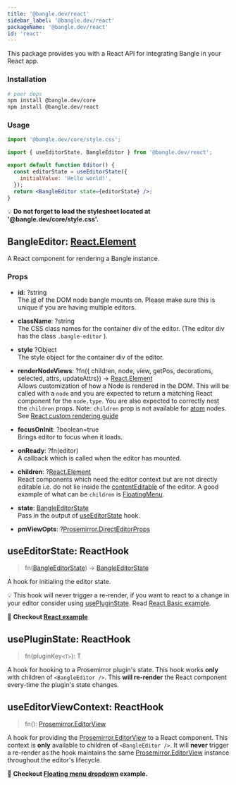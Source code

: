 ```yaml
---
title: '@bangle.dev/react'
sidebar_label: '@bangle.dev/react'
packageName: '@bangle.dev/react'
id: 'react'
---
```


This package provides you with a React API for integrating Bangle in your React app.

### Installation

```sh
# peer deps
npm install @bangle.dev/core
npm install @bangle.dev/react
```

### Usage

```jsx
import '@bangle.dev/core/style.css';

import { useEditorState, BangleEditor } from '@bangle.dev/react';

export default function Editor() {
  const editorState = useEditorState({
    initialValue: 'Hello world!',
  });
  return <BangleEditor state={editorState} />;
}
```

:bulb: **Do not forget to load the stylesheet located at '@bangle.dev/core/style.css'.**

## BangleEditor: [React.Element](https://reactjs.org/docs/react-api.html#reactcomponent)

A React component for rendering a Bangle instance.

### Props

- **id**: ?string  
  The [id](https://developer.mozilla.org/en-US/docs/Web/HTML/Global_attributes/id) of the DOM node bangle mounts on. Please make sure this is unique if you are having multiple editors.

- **className**: ?string  
  The CSS class names for the container div of the editor. (The editor div has the class `.bangle-editor` ).
- **style** ?Object  
  The style object for the container div of the editor.

- **renderNodeViews**: ?fn({ children, node, view, getPos, decorations, selected, attrs, updateAttrs}) -> [React.Element](https://reactjs.org/docs/react-api.html#reactcomponent)   
  Allows customization of how a Node is rendered in the DOM. This will be called with a `node` and you are expected to return a matching React component for the `node.type`. You are also expected to correctly nest the `children` props. Note: `children` prop is not available for [atom](https://prosemirror.net/docs/ref/#model.NodeSpec.atom) nodes. See [React custom rendering guide](/docs/guides/custom-rendering-speech)

- **focusOnInit**: ?boolean=true   
  Brings editor to focus when it loads.

- **onReady**: ?fn(editor)   
  A callback which is called when the editor has mounted.

- **children**: ?[React.Element](https://reactjs.org/docs/react-api.html#reactcomponent)   
  React components which need the editor context but are not directly editable i.e. do not lie inside the [contentEditable](https://developer.mozilla.org/en-US/docs/Web/Guide/HTML/Editable_content) of the editor. A good example of what can be `children` is [FloatingMenu](/docs/api/react_menu#floatingmenu-reactelement).

- **state**: [BangleEditorState](/docs/api/core/#bangleeditorstate)   
  Pass in the output of [useEditorState](#useeditorstate-reacthook) hook.

- **pmViewOpts**: ?[Prosemirror.DirectEditorProps](https://prosemirror.net/docs/ref/#view.DirectEditorProps)

## useEditorState: ReactHook

> fn([BangleEditorState](/docs/api/core/#bangleeditorstate)) -> [BangleEditorState](/docs/api/core/#bangleeditorstate)

A hook for initialing the editor state.

:bulb: This hook will never trigger a re-render, if you want to react to a change in your editor consider using [usePluginState](#usepluginstate-reacthook). Read [React Basic example](/docs/examples/react-basic-editor).

:book: **Checkout [React example](/docs/examples/react-basic-editor)**

## usePluginState: ReactHook

> fn(pluginKey`<T>`): T

A hook for hooking to a Prosemirror plugin's state. This hook works **only** with children of `<BangleEditor />`. This **will re-render** the React component every-time the plugin's state changes.

## useEditorViewContext: ReactHook

> fn(): [Prosemirror.EditorView](https://prosemirror.net/docs/ref/#view.EditorView)

A hook for providing the [Prosemirror.EditorView](https://prosemirror.net/docs/ref/#view.EditorView) to a React component. This context is **only** available to children of `<BangleEditor />`. It will **never** trigger a re-render as the hook maintains the same [Prosemirror.EditorView](https://prosemirror.net/docs/ref/#view.EditorView) instance throughout the editor's lifecycle.

:book: **Checkout [Floating menu dropdown](/docs/examples/react-floating-menu#menu-dropdown) example.**
